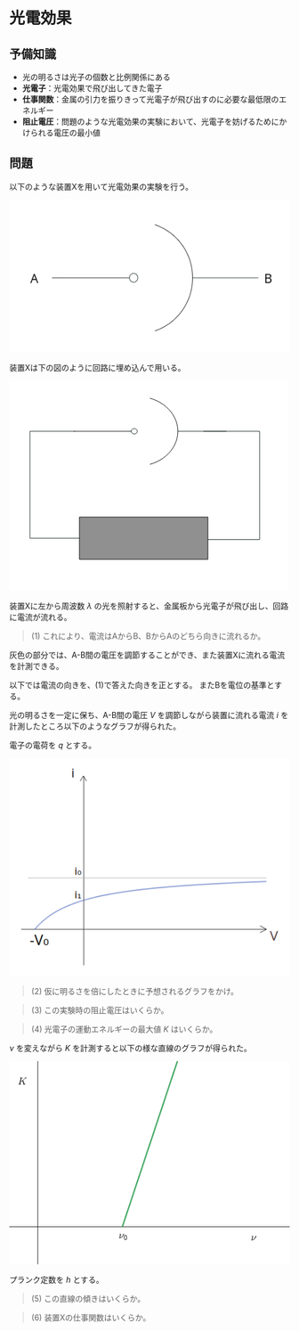 # 光電効果
## 予備知識
- 光の明るさは光子の個数と比例関係にある
- **光電子**：光電効果で飛び出してきた電子
- **仕事関数**：金属の引力を振りきって光電子が飛び出すのに必要な最低限のエネルギー
- **阻止電圧**：問題のような光電効果の実験において、光電子を妨げるためにかけられる電圧の最小値

## 問題
以下のような装置Xを用いて光電効果の実験を行う。

![図](../assets/koudenkouka.png)

装置Xは下の図のように回路に埋め込んで用いる。

![図](../assets/koudenkouka-2.png)

装置Xに左から周波数 $\lambda$ の光を照射すると、金属板から光電子が飛び出し、回路に電流が流れる。

> (1) これにより、電流はAからB、BからAのどちら向きに流れるか。

灰色の部分では、A-B間の電圧を調節することができ、また装置Xに流れる電流を計測できる。

以下では電流の向きを、(1)で答えた向きを正とする。
またBを電位の基準とする。

光の明るさを一定に保ち、A-B間の電圧 $V$ を調節しながら装置に流れる電流 $i$ を計測したところ以下のようなグラフが得られた。

電子の電荷を $q$ とする。

![図](../assets/kouden-graph-1.png)

> (2) 仮に明るさを倍にしたときに予想されるグラフをかけ。

> (3) この実験時の阻止電圧はいくらか。

> (4) 光電子の運動エネルギーの最大値 $K$ はいくらか。

$\nu$ を変えながら $K$ を計測すると以下の様な直線のグラフが得られた。

![図](../assets/kouden-graph-2.png)

プランク定数を $h$ とする。

> (5) この直線の傾きはいくらか。

> (6) 装置Xの仕事関数はいくらか。
